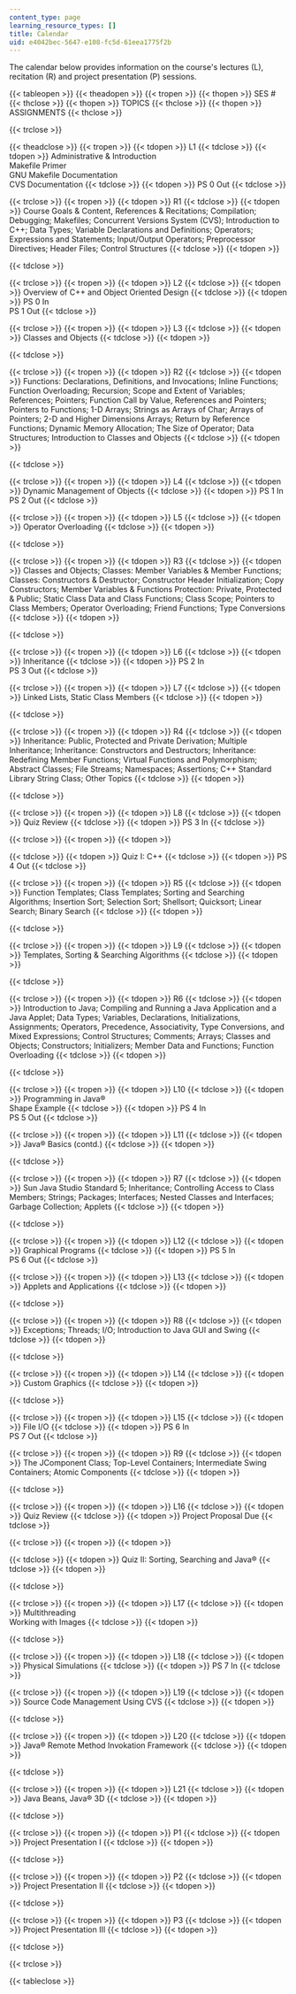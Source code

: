 ```yaml
---
content_type: page
learning_resource_types: []
title: Calendar
uid: e4042bec-5647-e108-fc5d-61eea1775f2b
---
```


The calendar below provides information on the course's lectures (L), recitation (R) and project presentation (P) sessions.

{{< tableopen >}}
{{< theadopen >}}
{{< tropen >}}
{{< thopen >}}
SES #
{{< thclose >}}
{{< thopen >}}
TOPICS
{{< thclose >}}
{{< thopen >}}
ASSIGNMENTS
{{< thclose >}}

{{< trclose >}}

{{< theadclose >}}
{{< tropen >}}
{{< tdopen >}}
L1
{{< tdclose >}}
{{< tdopen >}}
Administrative & Introduction  
Makefile Primer  
GNU Makefile Documentation  
CVS Documentation
{{< tdclose >}}
{{< tdopen >}}
PS 0 Out
{{< tdclose >}}

{{< trclose >}}
{{< tropen >}}
{{< tdopen >}}
R1
{{< tdclose >}}
{{< tdopen >}}
Course Goals & Content, References & Recitations; Compilation; Debugging; Makefiles; Concurrent Versions System (CVS); Introduction to C++; Data Types; Variable Declarations and Definitions; Operators; Expressions and Statements; Input/Output Operators; Preprocessor Directives; Header Files; Control Structures
{{< tdclose >}}
{{< tdopen >}}

{{< tdclose >}}

{{< trclose >}}
{{< tropen >}}
{{< tdopen >}}
L2
{{< tdclose >}}
{{< tdopen >}}
Overview of C++ and Object Oriented Design
{{< tdclose >}}
{{< tdopen >}}
PS 0 In  
PS 1 Out
{{< tdclose >}}

{{< trclose >}}
{{< tropen >}}
{{< tdopen >}}
L3
{{< tdclose >}}
{{< tdopen >}}
Classes and Objects
{{< tdclose >}}
{{< tdopen >}}

{{< tdclose >}}

{{< trclose >}}
{{< tropen >}}
{{< tdopen >}}
R2
{{< tdclose >}}
{{< tdopen >}}
Functions: Declarations, Definitions, and Invocations; Inline Functions; Function Overloading; Recursion; Scope and Extent of Variables; References; Pointers; Function Call by Value, References and Pointers; Pointers to Functions; 1-D Arrays; Strings as Arrays of Char; Arrays of Pointers; 2-D and Higher Dimensions Arrays; Return by Reference Functions; Dynamic Memory Allocation; The Size of Operator; Data Structures; Introduction to Classes and Objects
{{< tdclose >}}
{{< tdopen >}}

{{< tdclose >}}

{{< trclose >}}
{{< tropen >}}
{{< tdopen >}}
L4
{{< tdclose >}}
{{< tdopen >}}
Dynamic Management of Objects
{{< tdclose >}}
{{< tdopen >}}
PS 1 In  
PS 2 Out
{{< tdclose >}}

{{< trclose >}}
{{< tropen >}}
{{< tdopen >}}
L5
{{< tdclose >}}
{{< tdopen >}}
Operator Overloading
{{< tdclose >}}
{{< tdopen >}}

{{< tdclose >}}

{{< trclose >}}
{{< tropen >}}
{{< tdopen >}}
R3
{{< tdclose >}}
{{< tdopen >}}
Classes and Objects; Classes: Member Variables & Member Functions; Classes: Constructors & Destructor; Constructor Header Initialization; Copy Constructors; Member Variables & Functions Protection: Private, Protected & Public; Static Class Data and Class Functions; Class Scope; Pointers to Class Members; Operator Overloading; Friend Functions; Type Conversions
{{< tdclose >}}
{{< tdopen >}}

{{< tdclose >}}

{{< trclose >}}
{{< tropen >}}
{{< tdopen >}}
L6
{{< tdclose >}}
{{< tdopen >}}
Inheritance
{{< tdclose >}}
{{< tdopen >}}
PS 2 In  
PS 3 Out
{{< tdclose >}}

{{< trclose >}}
{{< tropen >}}
{{< tdopen >}}
L7
{{< tdclose >}}
{{< tdopen >}}
Linked Lists, Static Class Members
{{< tdclose >}}
{{< tdopen >}}

{{< tdclose >}}

{{< trclose >}}
{{< tropen >}}
{{< tdopen >}}
R4
{{< tdclose >}}
{{< tdopen >}}
Inheritance: Public, Protected and Private Derivation; Multiple Inheritance; Inheritance: Constructors and Destructors; Inheritance: Redefining Member Functions; Virtual Functions and Polymorphism; Abstract Classes; File Streams; Namespaces; Assertions; C++ Standard Library String Class; Other Topics
{{< tdclose >}}
{{< tdopen >}}

{{< tdclose >}}

{{< trclose >}}
{{< tropen >}}
{{< tdopen >}}
L8
{{< tdclose >}}
{{< tdopen >}}
Quiz Review
{{< tdclose >}}
{{< tdopen >}}
PS 3 In
{{< tdclose >}}

{{< trclose >}}
{{< tropen >}}
{{< tdopen >}}

{{< tdclose >}}
{{< tdopen >}}
Quiz I: C++
{{< tdclose >}}
{{< tdopen >}}
PS 4 Out
{{< tdclose >}}

{{< trclose >}}
{{< tropen >}}
{{< tdopen >}}
R5
{{< tdclose >}}
{{< tdopen >}}
Function Templates; Class Templates; Sorting and Searching Algorithms; Insertion Sort; Selection Sort; Shellsort; Quicksort; Linear Search; Binary Search
{{< tdclose >}}
{{< tdopen >}}

{{< tdclose >}}

{{< trclose >}}
{{< tropen >}}
{{< tdopen >}}
L9
{{< tdclose >}}
{{< tdopen >}}
Templates, Sorting & Searching Algorithms
{{< tdclose >}}
{{< tdopen >}}

{{< tdclose >}}

{{< trclose >}}
{{< tropen >}}
{{< tdopen >}}
R6
{{< tdclose >}}
{{< tdopen >}}
Introduction to Java; Compiling and Running a Java Application and a Java Applet; Data Types; Variables, Declarations, Initializations, Assignments; Operators, Precedence, Associativity, Type Conversions, and Mixed Expressions; Control Structures; Comments; Arrays; Classes and Objects; Constructors; Initializers; Member Data and Functions; Function Overloading
{{< tdclose >}}
{{< tdopen >}}

{{< tdclose >}}

{{< trclose >}}
{{< tropen >}}
{{< tdopen >}}
L10
{{< tdclose >}}
{{< tdopen >}}
Programming in Java®  
Shape Example
{{< tdclose >}}
{{< tdopen >}}
PS 4 In  
PS 5 Out
{{< tdclose >}}

{{< trclose >}}
{{< tropen >}}
{{< tdopen >}}
L11
{{< tdclose >}}
{{< tdopen >}}
Java® Basics (contd.)
{{< tdclose >}}
{{< tdopen >}}

{{< tdclose >}}

{{< trclose >}}
{{< tropen >}}
{{< tdopen >}}
R7
{{< tdclose >}}
{{< tdopen >}}
Sun Java Studio Standard 5; Inheritance; Controlling Access to Class Members; Strings; Packages; Interfaces; Nested Classes and Interfaces; Garbage Collection; Applets
{{< tdclose >}}
{{< tdopen >}}

{{< tdclose >}}

{{< trclose >}}
{{< tropen >}}
{{< tdopen >}}
L12
{{< tdclose >}}
{{< tdopen >}}
Graphical Programs
{{< tdclose >}}
{{< tdopen >}}
PS 5 In  
PS 6 Out
{{< tdclose >}}

{{< trclose >}}
{{< tropen >}}
{{< tdopen >}}
L13
{{< tdclose >}}
{{< tdopen >}}
Applets and Applications
{{< tdclose >}}
{{< tdopen >}}

{{< tdclose >}}

{{< trclose >}}
{{< tropen >}}
{{< tdopen >}}
R8
{{< tdclose >}}
{{< tdopen >}}
Exceptions; Threads; I/O; Introduction to Java GUI and Swing
{{< tdclose >}}
{{< tdopen >}}

{{< tdclose >}}

{{< trclose >}}
{{< tropen >}}
{{< tdopen >}}
L14
{{< tdclose >}}
{{< tdopen >}}
Custom Graphics
{{< tdclose >}}
{{< tdopen >}}

{{< tdclose >}}

{{< trclose >}}
{{< tropen >}}
{{< tdopen >}}
L15
{{< tdclose >}}
{{< tdopen >}}
File I/O
{{< tdclose >}}
{{< tdopen >}}
PS 6 In  
PS 7 Out
{{< tdclose >}}

{{< trclose >}}
{{< tropen >}}
{{< tdopen >}}
R9
{{< tdclose >}}
{{< tdopen >}}
The JComponent Class; Top-Level Containers; Intermediate Swing Containers; Atomic Components
{{< tdclose >}}
{{< tdopen >}}

{{< tdclose >}}

{{< trclose >}}
{{< tropen >}}
{{< tdopen >}}
L16
{{< tdclose >}}
{{< tdopen >}}
Quiz Review
{{< tdclose >}}
{{< tdopen >}}
Project Proposal Due
{{< tdclose >}}

{{< trclose >}}
{{< tropen >}}
{{< tdopen >}}

{{< tdclose >}}
{{< tdopen >}}
Quiz II: Sorting, Searching and Java®
{{< tdclose >}}
{{< tdopen >}}

{{< tdclose >}}

{{< trclose >}}
{{< tropen >}}
{{< tdopen >}}
L17
{{< tdclose >}}
{{< tdopen >}}
Multithreading  
Working with Images
{{< tdclose >}}
{{< tdopen >}}

{{< tdclose >}}

{{< trclose >}}
{{< tropen >}}
{{< tdopen >}}
L18
{{< tdclose >}}
{{< tdopen >}}
Physical Simulations
{{< tdclose >}}
{{< tdopen >}}
PS 7 In
{{< tdclose >}}

{{< trclose >}}
{{< tropen >}}
{{< tdopen >}}
L19
{{< tdclose >}}
{{< tdopen >}}
Source Code Management Using CVS
{{< tdclose >}}
{{< tdopen >}}

{{< tdclose >}}

{{< trclose >}}
{{< tropen >}}
{{< tdopen >}}
L20
{{< tdclose >}}
{{< tdopen >}}
Java® Remote Method Invokation Framework
{{< tdclose >}}
{{< tdopen >}}

{{< tdclose >}}

{{< trclose >}}
{{< tropen >}}
{{< tdopen >}}
L21
{{< tdclose >}}
{{< tdopen >}}
Java Beans, Java® 3D
{{< tdclose >}}
{{< tdopen >}}

{{< tdclose >}}

{{< trclose >}}
{{< tropen >}}
{{< tdopen >}}
P1
{{< tdclose >}}
{{< tdopen >}}
Project Presentation I
{{< tdclose >}}
{{< tdopen >}}

{{< tdclose >}}

{{< trclose >}}
{{< tropen >}}
{{< tdopen >}}
P2
{{< tdclose >}}
{{< tdopen >}}
Project Presentation II
{{< tdclose >}}
{{< tdopen >}}

{{< tdclose >}}

{{< trclose >}}
{{< tropen >}}
{{< tdopen >}}
P3
{{< tdclose >}}
{{< tdopen >}}
Project Presentation III
{{< tdclose >}}
{{< tdopen >}}

{{< tdclose >}}

{{< trclose >}}

{{< tableclose >}}